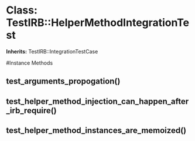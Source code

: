 # Class: TestIRB::HelperMethodIntegrationTest
**Inherits:** TestIRB::IntegrationTestCase
    




#Instance Methods
## test_arguments_propogation() [](#method-i-test_arguments_propogation)

## test_helper_method_injection_can_happen_after_irb_require() [](#method-i-test_helper_method_injection_can_happen_after_irb_require)

## test_helper_method_instances_are_memoized() [](#method-i-test_helper_method_instances_are_memoized)

